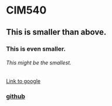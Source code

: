 # CIM540

## This is smaller than above.

### This is even smaller.

###### This might be the smallest.

[Link to google](http://www.google.com)

### [github](http://www.github.com)
